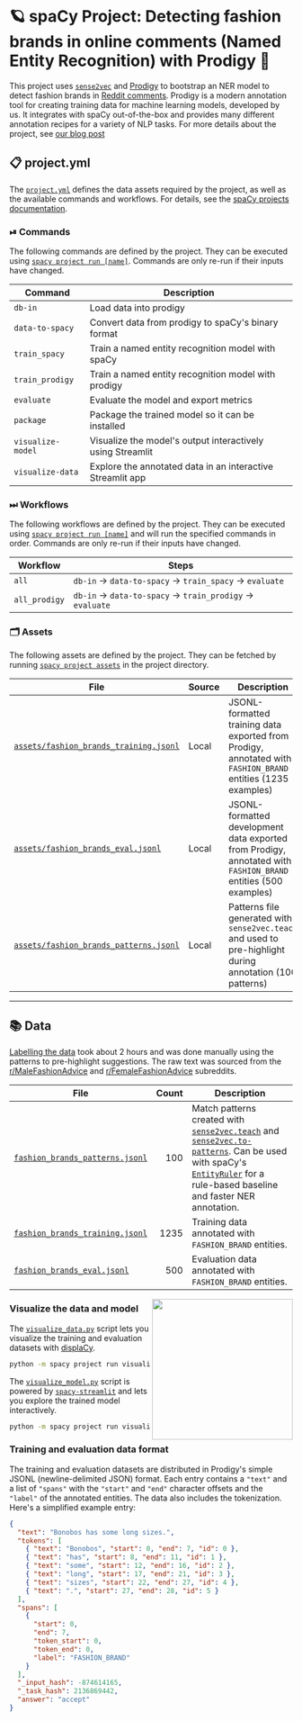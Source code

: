 <!-- SPACY PROJECT: AUTO-GENERATED DOCS START (do not remove) -->

# 🪐 spaCy Project: Detecting fashion brands in online comments (Named Entity Recognition) with Prodigy 🌌

This project uses [`sense2vec`](https://github.com/explosion/sense2vec) and [Prodigy](https://prodi.gy) to bootstrap an NER model to detect fashion brands in [Reddit comments](https://files.pushshift.io/reddit/comments/). Prodigy is a modern annotation tool for creating training data for machine learning models, developed by us. It integrates with spaCy out-of-the-box and provides many different annotation recipes for a variety of NLP tasks. For more details about the project, see [our blog post](https://explosion.ai/blog/sense2vec-reloaded#annotation)

## 📋 project.yml

The [`project.yml`](project.yml) defines the data assets required by the
project, as well as the available commands and workflows. For details, see the
[spaCy projects documentation](https://spacy.io/usage/projects).

### ⏯ Commands

The following commands are defined by the project. They
can be executed using [`spacy project run [name]`](https://spacy.io/api/cli#project-run).
Commands are only re-run if their inputs have changed.

| Command | Description |
| --- | --- |
| `db-in` | Load data into prodigy |
| `data-to-spacy` | Convert data from prodigy to spaCy's binary format |
| `train_spacy` | Train a named entity recognition model with spaCy |
| `train_prodigy` | Train a named entity recognition model with prodigy |
| `evaluate` | Evaluate the model and export metrics |
| `package` | Package the trained model so it can be installed |
| `visualize-model` | Visualize the model's output interactively using Streamlit |
| `visualize-data` | Explore the annotated data in an interactive Streamlit app |

### ⏭ Workflows

The following workflows are defined by the project. They
can be executed using [`spacy project run [name]`](https://spacy.io/api/cli#project-run)
and will run the specified commands in order. Commands are only re-run if their
inputs have changed.

| Workflow | Steps |
| --- | --- |
| `all` | `db-in` &rarr; `data-to-spacy` &rarr; `train_spacy` &rarr; `evaluate` |
| `all_prodigy` | `db-in` &rarr; `data-to-spacy` &rarr; `train_prodigy` &rarr; `evaluate` |

### 🗂 Assets

The following assets are defined by the project. They can
be fetched by running [`spacy project assets`](https://spacy.io/api/cli#project-assets)
in the project directory.

| File | Source | Description |
| --- | --- | --- |
| [`assets/fashion_brands_training.jsonl`](assets/fashion_brands_training.jsonl) | Local | JSONL-formatted training data exported from Prodigy, annotated with `FASHION_BRAND` entities (1235 examples) |
| [`assets/fashion_brands_eval.jsonl`](assets/fashion_brands_eval.jsonl) | Local | JSONL-formatted development data exported from Prodigy, annotated with `FASHION_BRAND` entities (500 examples) |
| [`assets/fashion_brands_patterns.jsonl`](assets/fashion_brands_patterns.jsonl) | Local | Patterns file generated with `sense2vec.teach` and used to pre-highlight during annotation (100 patterns) |

<!-- SPACY PROJECT: AUTO-GENERATED DOCS END (do not remove) -->

---

## 📚 Data

[Labelling the data](https://explosion.ai/blog/sense2vec-reloaded#annotation-bootstrap)
took about 2 hours and was done manually using the patterns to pre-highlight
suggestions. The raw text was sourced from the 
[r/MaleFashionAdvice](https://www.reddit.com/r/malefashionadvice/) and
[r/FemaleFashionAdvice](https://www.reddit.com/r/femalefashionadvice/)
subreddits.

| File                                                                    | Count | Description                                                                                                                                                                                                                                                                                                                                                                                    |
| ----------------------------------------------------------------------- | ----: | ---------------------------------------------------------------------------------------------------------------------------------------------------------------------------------------------------------------------------------------------------------------------------------------------------------------------------------------------------------------------------------------------- |
| [`fashion_brands_patterns.jsonl`](assets/fashion_brands_patterns.jsonl) |   100 | Match patterns created with [`sense2vec.teach`](https://github.com/explosion/sense2vec/tree/master#recipe-sense2vecteach) and [`sense2vec.to-patterns`](https://github.com/explosion/sense2vec/tree/master#recipe-sense2vecto-patterns). Can be used with spaCy's [`EntityRuler`](https://spacy.io/usage/rule-based-matching#entityruler) for a rule-based baseline and faster NER annotation. |
| [`fashion_brands_training.jsonl`](assets/fashion_brands_training.jsonl) |  1235 | Training data annotated with `FASHION_BRAND` entities.                                                                                                                                                                                                                                                                                                                                         |
| [`fashion_brands_eval.jsonl`](assets/fashion_brands_eval.jsonl)         |   500 | Evaluation data annotated with `FASHION_BRAND` entities.                                                                                                                                                                                                                                                                                                                                       |

<img width="250" src="https://user-images.githubusercontent.com/13643239/69343953-d6eccb00-0c6e-11ea-96ed-ea1833eb3902.png" alt="" align="right">

### Visualize the data and model

The [`visualize_data.py`](scripts/visualize_data.py) script lets you visualize
the training and evaluation datasets with
[displaCy](https://spacy.io/usage/visualizers).

```bash
python -m spacy project run visualize-data
```

The [`visualize_model.py`](scripts/visualize_model.py) script is powered by
[`spacy-streamlit`](https://github.com/explosion/spacy-streamlit) and lets you
explore the trained model interactively.

```bash
python -m spacy project run visualize-model
```

### Training and evaluation data format

The training and evaluation datasets are distributed in Prodigy's simple JSONL
(newline-delimited JSON) format. Each entry contains a `"text"` and a list of
`"spans"` with the `"start"` and `"end"` character offsets and the `"label"` of
the annotated entities. The data also includes the tokenization. Here's a
simplified example entry:

```json
{
  "text": "Bonobos has some long sizes.",
  "tokens": [
    { "text": "Bonobos", "start": 0, "end": 7, "id": 0 },
    { "text": "has", "start": 8, "end": 11, "id": 1 },
    { "text": "some", "start": 12, "end": 16, "id": 2 },
    { "text": "long", "start": 17, "end": 21, "id": 3 },
    { "text": "sizes", "start": 22, "end": 27, "id": 4 },
    { "text": ".", "start": 27, "end": 28, "id": 5 }
  ],
  "spans": [
    {
      "start": 0,
      "end": 7,
      "token_start": 0,
      "token_end": 0,
      "label": "FASHION_BRAND"
    }
  ],
  "_input_hash": -874614165,
  "_task_hash": 2136869442,
  "answer": "accept"
}
```
